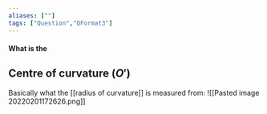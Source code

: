 ```yaml
---
aliases: [""]
tags: ["Question","QFormat3"]
---
```


#### What is the
## Centre of curvature ($O'$)
Basically what the [[radius of curvature]] is measured from:
![[Pasted image 20220201172626.png]]
